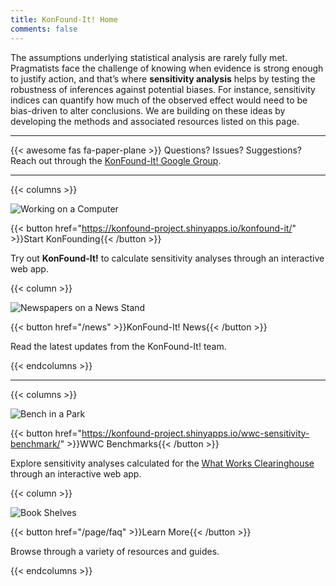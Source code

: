 ```yaml
---
title: KonFound-It! Home
comments: false
---
```




The assumptions underlying statistical analysis are rarely fully met. Pragmatists face the challenge of knowing when evidence is strong enough to justify action, and that’s where **sensitivity analysis** helps by testing the robustness of inferences against potential biases. For instance, sensitivity indices can quantify how much of the observed effect would need to be bias-driven to alter conclusions. We are building on these ideas by developing the methods and associated resources listed on this page.

---

{{< awesome fas fa-paper-plane >}} Questions? Issues? Suggestions? Reach out through the [KonFound-It! Google Group](https://groups.google.com/g/konfound-it).



---

{{< columns >}}

![Working on a Computer](img/computer.png)

{{< button href="https://konfound-project.shinyapps.io/konfound-it/" >}}Start KonFounding{{< /button >}}

Try out **KonFound-It!** to calculate sensitivity analyses through an interactive web app.



{{< column >}}

![Newspapers on a News Stand](img/news-rectangle.png)

{{< button href="/news" >}}KonFound-It! News{{< /button >}}

Read the latest updates from the KonFound-It! team.

{{< endcolumns >}}



---

{{< columns >}}

![Bench in a Park](img/bench.png)

{{< button href="https://konfound-project.shinyapps.io/wwc-sensitivity-benchmark/" >}}WWC Benchmarks{{< /button >}}

Explore sensitivity analyses calculated for the [What Works Clearinghouse](https://ies.ed.gov/ncee/wwc/) through an interactive web app.



{{< column >}}

![Book Shelves](img/books.png)

{{< button href="/page/faq" >}}Learn More{{< /button >}}

Browse through a variety of resources and guides.

{{< endcolumns >}}
